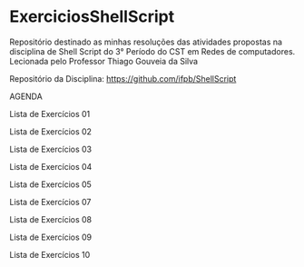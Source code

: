 # ExerciciosShellScript

Repositório destinado as minhas resoluções das atividades propostas na disciplina de Shell Script do 3° Período do CST em Redes de computadores. Lecionada pelo Professor Thiago Gouveia da Silva

Repositório da Disciplina: https://github.com/ifpb/ShellScript

AGENDA

Lista de Exercícios 01 

Lista de Exercícios 02 

Lista de Exercícios 03 

Lista de Exercícios 04 

Lista de Exercícios 05 

Lista de Exercícios 07

Lista de Exercícios 08 

Lista de Exercícios 09 

Lista de Exercícios 10
